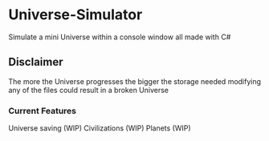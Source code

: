 # Universe-Simulator
Simulate a mini Universe within a console window all made with C#

## Disclaimer
The more the Universe progresses the bigger the storage needed
modifying any of the files could result in a broken Universe

### Current Features

Universe saving (WIP)
Civilizations (WIP)
Planets (WIP)
